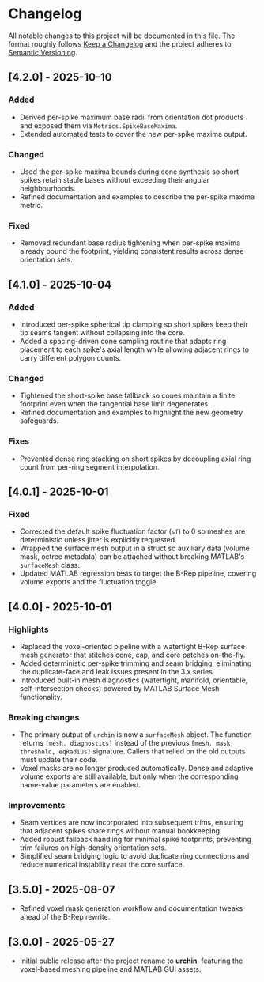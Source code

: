 ﻿# Changelog

<!-- markdownlint-disable MD024 -->

All notable changes to this project will be documented in this file. The
format roughly follows [Keep a Changelog](https://keepachangelog.com/en/1.1.0/)
and the project adheres to [Semantic Versioning](https://semver.org/spec/v2.0.0.html).

## [4.2.0] - 2025-10-10

<!-- markdownlint-disable-next-line MD024 -->
### Added

- Derived per-spike maximum base radii from orientation dot products and exposed
  them via `Metrics.SpikeBaseMaxima`.
- Extended automated tests to cover the new per-spike maxima output.

<!-- markdownlint-disable-next-line MD024 -->
### Changed

- Used the per-spike maxima bounds during cone synthesis so short spikes retain
  stable bases without exceeding their angular neighbourhoods.
- Refined documentation and examples to describe the per-spike maxima metric.

<!-- markdownlint-disable-next-line MD024 -->
### Fixed

- Removed redundant base radius tightening when per-spike maxima already bound
  the footprint, yielding consistent results across dense orientation sets.

## [4.1.0] - 2025-10-04

### Added

- Introduced per-spike spherical tip clamping so short spikes keep their tip
  seams tangent without collapsing into the core.
- Added a spacing-driven cone sampling routine that adapts ring placement to
  each spike's axial length while allowing adjacent rings to carry different
  polygon counts.

### Changed

- Tightened the short-spike base fallback so cones maintain a finite footprint
  even when the tangential base limit degenerates.
- Refined documentation and examples to highlight the new geometry safeguards.

### Fixes

- Prevented dense ring stacking on short spikes by decoupling axial ring count
  from per-ring segment interpolation.

## [4.0.1] - 2025-10-01

### Fixed

- Corrected the default spike fluctuation factor (`sf`) to 0 so meshes are
  deterministic unless jitter is explicitly requested.
- Wrapped the surface mesh output in a struct so auxiliary data (volume mask,
  octree metadata) can be attached without breaking MATLAB's `surfaceMesh`
  class.
- Updated MATLAB regression tests to target the B-Rep pipeline, covering
  volume exports and the fluctuation toggle.

## [4.0.0] - 2025-10-01

### Highlights

- Replaced the voxel-oriented pipeline with a watertight B-Rep surface mesh
  generator that stitches cone, cap, and core patches on-the-fly.
- Added deterministic per-spike trimming and seam bridging, eliminating the
  duplicate-face and leak issues present in the 3.x series.
- Introduced built-in mesh diagnostics (watertight, manifold, orientable,
  self-intersection checks) powered by MATLAB Surface Mesh functionality.

### Breaking changes

- The primary output of `urchin` is now a `surfaceMesh` object. The function
  returns `[mesh, diagnostics]` instead of the previous `[mesh, mask,
  threshold, eqRadius]` signature. Callers that relied on the old outputs must
  update their code.
- Voxel masks are no longer produced automatically. Dense and adaptive volume
  exports are still available, but only when the corresponding name-value
  parameters are enabled.

### Improvements

- Seam vertices are now incorporated into subsequent trims, ensuring that
  adjacent spikes share rings without manual bookkeeping.
- Added robust fallback handling for minimal spike footprints, preventing trim
  failures on high-density orientation sets.
- Simplified seam bridging logic to avoid duplicate ring connections and reduce
  numerical instability near the core surface.

## [3.5.0] - 2025-08-07

- Refined voxel mask generation workflow and documentation tweaks ahead of the
  B-Rep rewrite.

## [3.0.0] - 2025-05-27

- Initial public release after the project rename to **urchin**, featuring the
  voxel-based meshing pipeline and MATLAB GUI assets.
